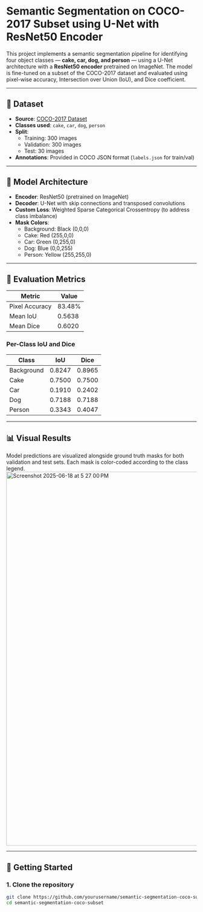 # Semantic Segmentation on COCO-2017 Subset using U-Net with ResNet50 Encoder

This project implements a semantic segmentation pipeline for identifying four object classes — **cake, car, dog, and person** — using a U-Net architecture with a **ResNet50 encoder** pretrained on ImageNet. The model is fine-tuned on a subset of the COCO-2017 dataset and evaluated using pixel-wise accuracy, Intersection over Union (IoU), and Dice coefficient.

---

## 📂 Dataset

- **Source**: [COCO-2017 Dataset](https://cocodataset.org)
- **Classes used**: `cake`, `car`, `dog`, `person`  
- **Split**:  
  - Training: 300 images  
  - Validation: 300 images  
  - Test: 30 images  
- **Annotations**: Provided in COCO JSON format (`labels.json` for train/val)

---

## 🧠 Model Architecture

- **Encoder**: ResNet50 (pretrained on ImageNet)
- **Decoder**: U-Net with skip connections and transposed convolutions
- **Custom Loss**: Weighted Sparse Categorical Crossentropy (to address class imbalance)
- **Mask Colors**:
  - Background: Black (0,0,0)
  - Cake: Red (255,0,0)
  - Car: Green (0,255,0)
  - Dog: Blue (0,0,255)
  - Person: Yellow (255,255,0)

---

## 🧪 Evaluation Metrics

| Metric             | Value     |
|--------------------|-----------|
| Pixel Accuracy     | 83.48%    |
| Mean IoU           | 0.5638    |
| Mean Dice          | 0.6020    |

### Per-Class IoU and Dice

| Class     | IoU    | Dice   |
|-----------|--------|--------|
| Background| 0.8247 | 0.8965 |
| Cake      | 0.7500 | 0.7500 |
| Car       | 0.1910 | 0.2402 |
| Dog       | 0.7188 | 0.7188 |
| Person    | 0.3343 | 0.4047 |

---

## 📊 Visual Results

Model predictions are visualized alongside ground truth masks for both validation and test sets. Each mask is color-coded according to the class legend.
<img width="988" alt="Screenshot 2025-06-18 at 5 27 00 PM" src="https://github.com/user-attachments/assets/44f7a640-138d-4a6d-8be7-575115472a0d" />


---

## 🚀 Getting Started

### 1. Clone the repository
```bash
git clone https://github.com/yourusername/semantic-segmentation-coco-subset.git
cd semantic-segmentation-coco-subset
